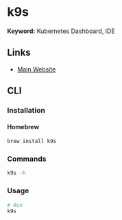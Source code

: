# k9s

**Keyword:** Kubernetes Dashboard, IDE

## Links

- [Main Website](https://k9scli.io/)

## CLI

### Installation

#### Homebrew

```sh
brew install k9s
```

### Commands

```sh
k9s -h
```

### Usage

```sh
# Run
k9s
```
